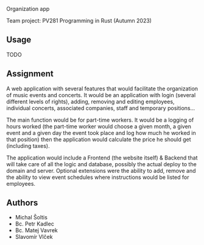 Organization app

Team project: PV281 Programming in Rust (Autumn 2023)

## Usage

TODO

## Assignment

A web application with several features that would facilitate the organization of music events and concerts.
It would be an application with login (several different levels of rights), adding, removing and editing employees,
individual concerts, associated companies, staff and temporary positions...

The main function would be for part-time workers. It would be a logging of hours worked (the part-time worker
would choose a given month, a given event and a given day the event took place and log how much he worked in that position)
then the application would calculate the price he should get (including taxes).

The application would include a Frontend (the website itself) & Backend that will take care of all the logic and database,
possibly the actual deploy to the domain and server. Optional extensions were the ability to add, remove and the ability
to view event schedules where instructions would be listed for employees.

## Authors

* Michal Šoltis
* Bc. Petr Kadlec
* Bc. Matej Vavrek
* Slavomír Vlček
